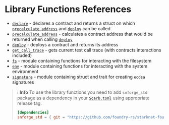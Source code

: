 # Library Functions References

* [`declare`](snforge-library/declare.md) - declares a contract and returns a struct on
  which [`precalculate_address`](snforge-library/precalculate_address.md) and [`deploy`](snforge-library/deploy.md) can be
  called
* [`precalculate_address`](snforge-library/precalculate_address.md) - calculates a contract address that would be returned
  when calling [`deploy`](snforge-library/deploy.md)
* [`deploy`](snforge-library/deploy.md) - deploys a contract and returns its address
* [`get_call_trace`](snforge-library/get_call_trace.md) - gets current test call trace (with contracts interactions included)
* [`fs`](snforge-library/fs.md) - module containing functions for interacting with the filesystem
* [`env`](snforge-library/env.md) - module containing functions for interacting with the system environment
* [`signature`](snforge-library/signature.md) - module containing struct and trait for creating `ecdsa` signatures

> ℹ️ **Info**
> To use the library functions you need to add `snforge_std` package as a dependency in
> your [`Scarb.toml`](https://docs.swmansion.com/scarb/docs/guides/dependencies.html#adding-a-dependency)
> using appropriate release tag.
>```toml
> [dependencies]
> snforge_std = { git = "https://github.com/foundry-rs/starknet-foundry.git", tag = "v0.12.0" }
> ```

